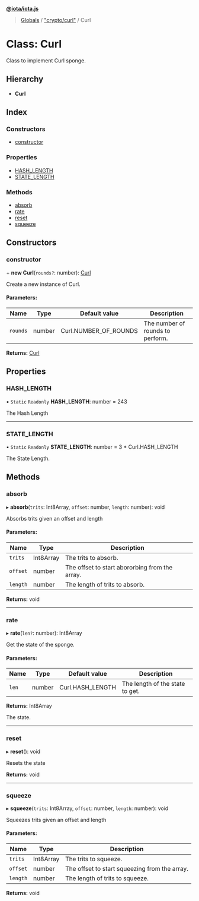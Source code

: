 **[@iota/iota.js](../README.md)**

> [Globals](../README.md) / ["crypto/curl"](../modules/_crypto_curl_.md) / Curl

# Class: Curl

Class to implement Curl sponge.

## Hierarchy

* **Curl**

## Index

### Constructors

* [constructor](_crypto_curl_.curl.md#constructor)

### Properties

* [HASH\_LENGTH](_crypto_curl_.curl.md#hash_length)
* [STATE\_LENGTH](_crypto_curl_.curl.md#state_length)

### Methods

* [absorb](_crypto_curl_.curl.md#absorb)
* [rate](_crypto_curl_.curl.md#rate)
* [reset](_crypto_curl_.curl.md#reset)
* [squeeze](_crypto_curl_.curl.md#squeeze)

## Constructors

### constructor

\+ **new Curl**(`rounds?`: number): [Curl](_crypto_curl_.curl.md)

Create a new instance of Curl.

#### Parameters:

Name | Type | Default value | Description |
------ | ------ | ------ | ------ |
`rounds` | number | Curl.NUMBER\_OF\_ROUNDS | The number of rounds to perform.  |

**Returns:** [Curl](_crypto_curl_.curl.md)

## Properties

### HASH\_LENGTH

▪ `Static` `Readonly` **HASH\_LENGTH**: number = 243

The Hash Length

___

### STATE\_LENGTH

▪ `Static` `Readonly` **STATE\_LENGTH**: number = 3 * Curl.HASH\_LENGTH

The State Length.

## Methods

### absorb

▸ **absorb**(`trits`: Int8Array, `offset`: number, `length`: number): void

Absorbs trits given an offset and length

#### Parameters:

Name | Type | Description |
------ | ------ | ------ |
`trits` | Int8Array | The trits to absorb. |
`offset` | number | The offset to start abororbing from the array. |
`length` | number | The length of trits to absorb.  |

**Returns:** void

___

### rate

▸ **rate**(`len?`: number): Int8Array

Get the state of the sponge.

#### Parameters:

Name | Type | Default value | Description |
------ | ------ | ------ | ------ |
`len` | number | Curl.HASH\_LENGTH | The length of the state to get. |

**Returns:** Int8Array

The state.

___

### reset

▸ **reset**(): void

Resets the state

**Returns:** void

___

### squeeze

▸ **squeeze**(`trits`: Int8Array, `offset`: number, `length`: number): void

Squeezes trits given an offset and length

#### Parameters:

Name | Type | Description |
------ | ------ | ------ |
`trits` | Int8Array | The trits to squeeze. |
`offset` | number | The offset to start squeezing from the array. |
`length` | number | The length of trits to squeeze.  |

**Returns:** void
